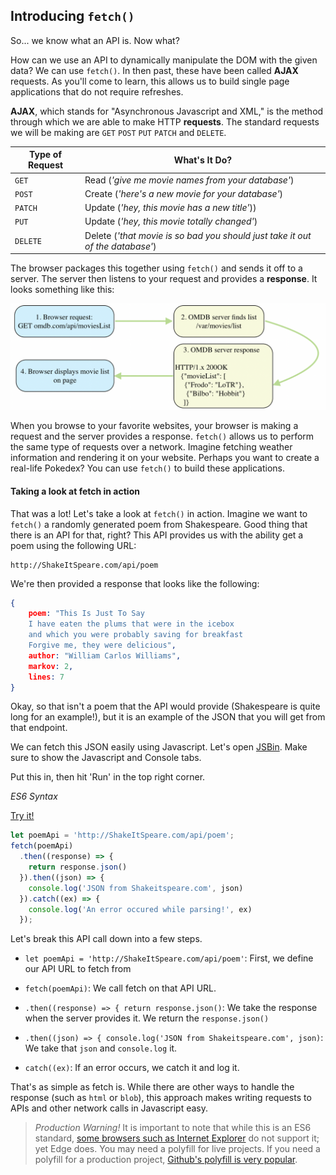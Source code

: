 
## Introducing `fetch()`

So... we know what an API is. Now what?

How can we use an API to dynamically manipulate the DOM with the given data? We can use `fetch()`. In then past, these have been called **AJAX** requests. As you'll come to learn, this allows us to build single page applications that do not require refreshes.

**AJAX**, which stands for "Asynchronous Javascript and XML," is the method through which we are able to make HTTP **requests**. The standard requests we will be making are `GET` `POST` `PUT` `PATCH` and `DELETE`.

| Type of Request | What's It Do? |
|-----------------|---------------|
| `GET`  | Read (*'give me movie names from your database'*)|
| `POST` | Create (*'here's a new movie for your database'*)|
| `PATCH` | Update (*'hey, this movie has a new title'*)) |
| `PUT` | Update (*'hey, this movie totally changed'*) |
| `DELETE` | Delete (*'that movie is so bad you should just take it out of the database'*) |

The browser packages this together using `fetch()` and sends it off to a server. The server then listens to your request and provides a **response**. It looks something like this:

![Request/Response](assets/request-response.png)

When you browse to your favorite websites, your browser is making a request and the server provides a response. `fetch()` allows us to perform the same type of requests over a network. Imagine fetching weather information and rendering it on your website. Perhaps you want to create a real-life Pokedex? You can use `fetch()` to build these applications.

#### Taking a look at fetch in action

That was a lot! Let's take a look at `fetch()` in action. Imagine we want to `fetch()` a randomly generated poem from Shakespeare. Good thing that there is an API for that, right? This API provides us with the ability get a poem using the following URL:

```
http://ShakeItSpeare.com/api/poem
```

We're then provided a response that looks like the following:

```json
{
	poem: "This Is Just To Say
	I have eaten the plums that were in the icebox
	and which you were probably saving for breakfast
	Forgive me, they were delicious",
	author: "William Carlos Williams",
	markov: 2,
	lines: 7
}
```

Okay, so that isn't a poem that the API would provide (Shakespeare is quite long for an example!), but it is an example of the JSON that you will get from that endpoint.

We can fetch this JSON easily using Javascript. Let's open [JSBin](jsbin.com). Make sure to show the Javascript and Console tabs.

Put this in, then hit 'Run' in the top right corner.

_ES6 Syntax_

[Try it!](http://jsbin.com/xabavor/1/edit?js,console)
```js
let poemApi = 'http://ShakeItSpeare.com/api/poem';
fetch(poemApi)
  .then((response) => {
    return response.json()
  }).then((json) => {
    console.log('JSON from Shakeitspeare.com', json)
  }).catch((ex) => {
    console.log('An error occured while parsing!', ex)
  });
```

Let's break this API call down into a few steps.

* `let poemApi = 'http://ShakeItSpeare.com/api/poem'`:
First, we define our API URL to fetch from

* `fetch(poemApi)`: We call fetch on that API URL.

* `.then((response) => {
	return response.json()`: We take the response when the server provides it. We return the `response.json()`

* `.then((json) => {
	console.log('JSON from Shakeitspeare.com', json)`: We take that `json` and `console.log` it.

* `catch((ex)`: If an error occurs, we catch it and log it.

That's as simple as fetch is. While there are other ways to handle the response (such as `html` or `blob`), this approach makes writing requests to APIs and other network calls in Javascript easy.

> *Production Warning!* It is important to note that while this is an ES6 standard, [some browsers such as Internet Explorer](http://caniuse.com/#search=fetch) do not support it; yet Edge does. You may need a polyfill for live projects. If you need a polyfill for a production project, [Github's polyfill is very popular](https://github.com/github/fetch).
